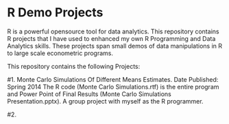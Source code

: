 # R Demo Projects
 
R is a powerful opensource tool for data analytics.  This repository contains R projects that I have used to enhanced my own R Programming and Data Analytics skills.  These projects span small demos of data manipulations in R to large scale econometric programs.  
 
This repository contains the following Projects:  

  #1. Monte Carlo Simulations Of Different Means Estimates. Date Published: Spring 2014
The R code (Monte Carlo Simulations.rtf) is the entire program and Power Point of Final Results (Monte Carlo Simulations            Presentation.pptx). A group project with myself as the R programmer. 

  #2.
